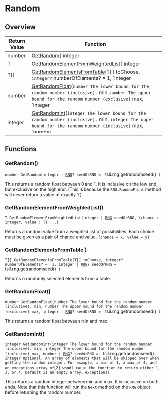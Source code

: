 # Random

## Overview

| Return Value | Function |
| - | - |
| number | [GetRandom](random.md#getrandom)(`integer | `[`RNG`](https://wofsauge.github.io/IsaacDocs/rep/RNG.html)`?` seedOrRNG =  `tsil.rng.getrandomseed()` ) |
| T | [GetRandomElementFromWeightedList](random.md#getrandomelementfromweightedlist)(`integer | `[`RNG`](https://wofsauge.github.io/IsaacDocs/rep/RNG.html) seedOrRNG, `{chance : integer, value : T}` ...) |
| T\[] | [GetRandomElementsFromTable](random.md#getrandomelementsfromtable)(`T[]` toChoose, `integer?` numberOfElements? =  1, `integer | `[`RNG`](https://wofsauge.github.io/IsaacDocs/rep/RNG.html)`?` seedOrRNG =  `tsil.rng.getrandomseed()` ) |
| number | [GetRandomFloat](random.md#getrandomfloat)(`number The lower bound for the random number (inclusive).` min, `number The upper bound for the random number (exclusive)` max, `integer | `[`RNG`](https://wofsauge.github.io/IsaacDocs/rep/RNG.html)`?` seedOrRNG =  `tsil.rng.getrandomseed()` ) |
| integer | [GetRandomInt](random.md#getrandomint)(`integer The lower bound for the random number (inclusive).` min, `integer The upper bound for the random number (inclusive)` max, `number | `[`RNG`](https://wofsauge.github.io/IsaacDocs/rep/RNG.html)`?` seedOrRNG =  `tsil.rng.getrandomseed()` , `integer Optional. An array of elements that will be skipped over when getting the random integer. For example, a min of 1, a max of 4, and an exceptions array of `[2]` woudl cause the function to return either 1, 3, or 4. Default is an empty array.` exceptions) |

## Functions

### GetRandom()

`number GetRandom(integer | `[`RNG`](https://wofsauge.github.io/IsaacDocs/rep/RNG.html)`? seedOrRNG =  `tsil.rng.getrandomseed()` )`

This returns a random float between 0 and 1. It is inclusive on the low end, but exclusive on the high end. (This is because the `RNG.RandomFloat` method will never return a value of exactly 1.) 

### GetRandomElementFromWeightedList()

`T GetRandomElementFromWeightedList(integer | `[`RNG`](https://wofsauge.github.io/IsaacDocs/rep/RNG.html)` seedOrRNG, {chance : integer, value : T} ...)`

Returns a random value from a weighted list of possibilities. Each choice must be given as a pair of chance and value. 
`{chance = x, value = y}` 

### GetRandomElementsFromTable()

`T[] GetRandomElementsFromTable(T[] toChoose, integer? numberOfElements? =  1, integer | `[`RNG`](https://wofsauge.github.io/IsaacDocs/rep/RNG.html)`? seedOrRNG =  `tsil.rng.getrandomseed()` )`

Returns n randomly selected elements from a table. 

### GetRandomFloat()

`number GetRandomFloat(number The lower bound for the random number (inclusive). min, number The upper bound for the random number (exclusive) max, integer | `[`RNG`](https://wofsauge.github.io/IsaacDocs/rep/RNG.html)`? seedOrRNG =  `tsil.rng.getrandomseed()` )`

This returns a random float between min and max. 

### GetRandomInt()

`integer GetRandomInt(integer The lower bound for the random number (inclusive). min, integer The upper bound for the random number (inclusive) max, number | `[`RNG`](https://wofsauge.github.io/IsaacDocs/rep/RNG.html)`? seedOrRNG =  `tsil.rng.getrandomseed()` , integer Optional. An array of elements that will be skipped over when getting the random integer. For example, a min of 1, a max of 4, and an exceptions array of `[2]` woudl cause the function to return either 1, 3, or 4. Default is an empty array. exceptions)`

This returns a random integer between min and max. It is inclusive on both ends. Note that this function will run the `Next` method on the `RNG` object before returning the random number. 

